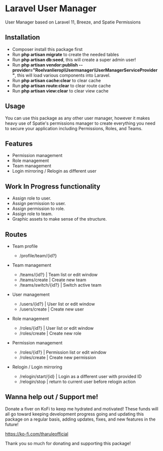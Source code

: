# Laravel User Manager
User Manager based on Laravel 11, Breeze, and Spatie Permissions

## Installation
* Composer install this package first
* Run __php artisan migrate__ to create the needed tables
* Run __php artisan db:seed__, this will create a super admin user!
* Run __php artisan vendor:publish --provider="Roelvanlierop\Usermanager\UserManagerServiceProvider"__, this will load various components into Laravel.
* Run __php artisan cache:clear__ to clear cache
* Run __php artisan route:clear__ to clear route cache
* Run __php artisan view:clear__ to clear view cache

## Usage

You can use this package as any other user manager, however it makes heavy use of Spatie's permissions manager to create everything you need to secure your application including Permissions, Roles, and Teams.

## Features

* Permission management
* Role management
* Team management
* Login mirroring / Relogin as different user

## Work In Progress functionality

* Assign role to user.
* Assign permission to user.
* Assign permission to role.
* Assign role to team.
* Graphic assets to make sense of the structure.

## Routes

* Team profile

  * /profile/team/{id?}

* Team management

  * /teams/{id?} | Team list or edit window
  * /teams/create | Create new team
  * /teams/switch/{id?} | Switch active team

* User management

  * /users/{id?} | User list or edit window
  * /users/create | Create new user

* Role management

  * /roles/{id?} | User list or edit window
  * /roles/create | Create new role

* Permission management

  * /roles/{id?} | Permission list or edit window
  * /roles/create | Create new permission

* Relogin / Login mirroring

  * /relogin/start/{id} | Login as a different user with provided ID
  * /relogin/stop | return to current user before relogin action

## Wanna help out / Support me!

Donate a fiver on KoFi to keep me hydrated and motivated! These funds will all go toward keeping development progress going and updating this package on a regular basis, adding updates, fixes, and new features in the future!

https://ko-fi.com/tharuleofficial

Thank you so much for donating and supporting this package!
